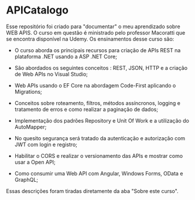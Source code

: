 # APICatalogo

Esse repositório foi criado para "documentar" o meu aprendizado sobre WEB APIS. O curso em questão é ministrado pelo professor Macoratti que se encontra disponível na Udemy. Os ensinamentos desse curso são:

- O curso aborda os principais recursos para criação de APIs REST na plataforma .NET usando a ASP .NET Core;

- São abordados os seguintes conceitos : REST, JSON, HTTP e a criação de Web APIs no Visual Studio;

- Web APIs usando o EF Core na abordagem Code-First aplicando o Migrations;

- Conceitos sobre roteamento, filtros, métodos assíncronos, logging e tratamento de erros e como realizar a paginação de dados;

- Implementação dos padrões Repository e Unit Of Work e a utilização do AutoMapper;

- No quesito segurança será tratado da autenticação e autorização com JWT com login e registro;

- Habilitar o CORS e realizar o versionamento das APIs e mostrar como usar a Open API;

- Como consumir uma Web API com Angular, Windows Forms, OData e GraphQL;

Essas descrições foram tiradas diretamente da aba "Sobre este curso".

